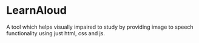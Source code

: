 # LearnAloud
A tool which helps visually impaired to study by providing image to speech functionality using just html, css and js.
